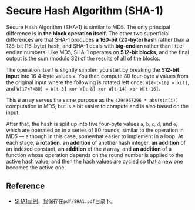 # Secure Hash Algorithm (SHA-1)

Secure Hash Algorithm (SHA-1) is similar to MD5. The only principal difference is in **the block operation itself**. The other two superficial differences are that SHA-1 produces **a 160-bit (20-byte) hash** rather than a 128-bit (16-byte) hash, and SHA-1 deals with **big-endian** rather than little-endian numbers. Like MD5, SHA-1 operates on **512-bit blocks**, and the final output is the sum (modulo 32) of the results of all of the blocks.

The operation itself is slightly simpler; you start by breaking the **512-bit input** into 16 4-byte values `x`. You then compute 80 four-byte `W` values from the original input where the following is rotated left once: `W[0<t<16] = x[t]`, and `W[17<7<80] = W[t-3] xor W[t-8] xor W[t-14] xor W[t-16]`.

This `W` array serves the same purpose as the `4294967296 * abs(sin(i))` computation in MD5, but is a bit easier to compute and is also based on the input.

After that, the hash is split up into five four-byte values `a`, `b`, `c`, `d`, and `e`, which are operated on in a series of 80 rounds, similar to the operation in MD5 — although in this case, somewhat easier to implement in a loop. At each stage, **a rotation**, **an addition** of another hash integer, **an addition** of an indexed constant, **an addition** of the `W` array, and **an addition** of a function whose operation depends on the round number is applied to the active hash value, and then the hash values are cycled so that a new one becomes the active one.

## Reference

- [SHA1示例](https://csrc.nist.gov/CSRC/media/Projects/Cryptographic-Standards-and-Guidelines/documents/examples/SHA1.pdf)，我保存在`pdf/SHA1.pdf`目录下。
